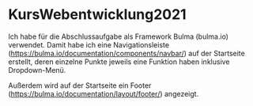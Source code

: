# KursWebentwicklung2021
Ich habe für die Abschlussaufgabe als Framework Bulma (bulma.io) verwendet. 
Damit habe ich eine Navigationsleiste (https://bulma.io/documentation/components/navbar/) auf der Startseite erstellt, 
deren einzelne Punkte jeweils eine Funktion haben inklusive Dropdown-Menü. 

Außerdem wird auf der Startseite ein Footer (https://bulma.io/documentation/layout/footer/) angezeigt.

